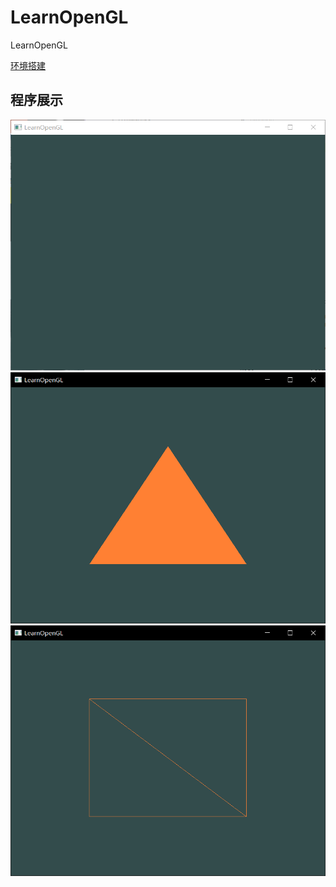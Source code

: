 # LearnOpenGL
LearnOpenGL

[环境搭建](https://www.cnblogs.com/kirito1/p/12219083.html)

## 程序展示
![HelloWindow](img/HelloWindow.png)
![HelloTriangle](img/HelloTriangle.png)
![HelloTriangle_2](img/HelloTriangle_2.png)
